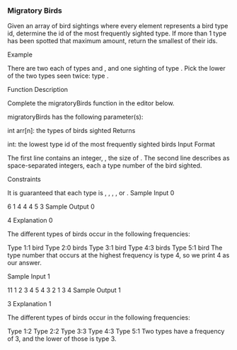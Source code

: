 ### Migratory Birds

Given an array of bird sightings where every element represents a bird type id, determine the id of the most frequently sighted type. If more than 1 type has been spotted that maximum amount, return the smallest of their ids.

Example

There are two each of types and , and one sighting of type . Pick the lower of the two types seen twice: type .

Function Description

Complete the migratoryBirds function in the editor below.

migratoryBirds has the following parameter(s):

int arr[n]: the types of birds sighted
Returns

int: the lowest type id of the most frequently sighted birds
Input Format

The first line contains an integer, , the size of .
The second line describes as space-separated integers, each a type number of the bird sighted.

Constraints

It is guaranteed that each type is , , , , or .
Sample Input 0

6
1 4 4 4 5 3
Sample Output 0

4
Explanation 0

The different types of birds occur in the following frequencies:

Type 1:1 bird
Type 2:0 birds
Type 3:1 bird
Type 4:3 birds
Type 5:1 bird
The type number that occurs at the highest frequency is type 4, so we print 4 as our answer.

Sample Input 1

11
1 2 3 4 5 4 3 2 1 3 4
Sample Output 1

3
Explanation 1

The different types of birds occur in the following frequencies:

Type 1:2
Type 2:2
Type 3:3
Type 4:3
Type 5:1
Two types have a frequency of 3, and the lower of those is type 3.
